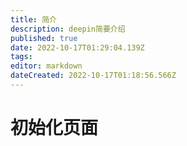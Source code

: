 ```yaml
---
title: 简介
description: deepin简要介绍
published: true
date: 2022-10-17T01:29:04.139Z
tags: 
editor: markdown
dateCreated: 2022-10-17T01:18:56.566Z
---
```


# 初始化页面